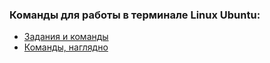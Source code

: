 ### Команды для работы в терминале Linux Ubuntu:

+ [Задания и команды](https://github.com/OlgaVi-QA/Ubuntu-Commands/blob/main/Commands.txt)
+ [Команды, наглядно](https://docs.google.com/document/d/187XcIsHYiuZO38RBjkrnHlUWFPFUu3uhFhuSAts6Yp0/edit?usp=drive_link)
